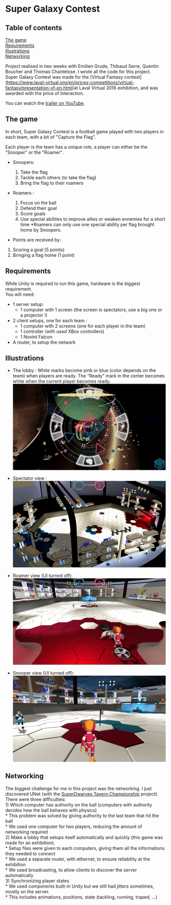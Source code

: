# Super Galaxy Contest

## Table of contents
[The game](#the-game)  
[Requirements](#requirements)  
[Illustrations](#illustrations)  
[Networking](#networking)  

Project realised in two weeks with Emilien Grude, Thibaud Serre, Quentin Boucher and Thomas Chantelose. I wrote all the code for this project.  
Super Galaxy Contest was made for the [Virtual Fantasy contest] (https://www.laval-virtual.org/en/prices-competitions/virtual-fantasy/presentation-vf-en.html)at Laval Virtual 2016 exhibition, and was awarded with the price of Interaction.

You can watch the [trailer on YouTube](https://www.youtube.com/watch?v=ZEY9-iThG5E).

## The game
In short, Super Galaxy Contest is a football game played with two players in each team, with a bit of "Capture the Flag".  

Each player is the team has a unique role, a player can either be the "Snooper" or the "Roamer".
- Snoopers:
	1) Take the flag
	2) Tackle each others (to take the flag)
	3) Bring the flag to their roamers

- Roamers :
	1) Focus on the ball
	2) Defend their goal
	3) Score goals
	4) Use special abilities to improve allies or weaken ennemies for a short time
	*Roamers can only use one special ability per flag brought home by Snoopers.

- Points are received by:
1) Scoring a goal (5 points)
2) Bringing a flag home (1 point)

## Requirements
While Unity is required to run this game, hardware is the biggest requirement.  
You will need:
- 1 server setup:
	* 1 computer with 1 screen (the screen is spectators, use a big one or a projector !)
- 2 client setups, one for each team :
	* 1 computer with 2 screens (one for each player in the team)
	* 1 controller (with used XBox controllers)
	* 1 Novint Falcon
- A router, to setup the network

## Illustrations

- The lobby :
White marks become pink or blue (color depends on the team) when players are ready.
The "Ready" mark in the center becomes white when the current player becomes ready.
![Alt text](Illustrations/SGC-Lobby.png)

- Spectator view :
![Alt text](Illustrations/SGC-Dirigible_view.png)

- Roamer view (UI turned off):
![Alt text](Illustrations/SGC-Roamer.png)

- Snooper view (UI turned off):
![Alt text](Illustrations/SGC-Snooper.png)

## Networking
The biggest challenge for me in this project was the networking. I just discovered UNet (with the [SuperDwarves Tavern Championship](https://github.com/Zelgunn/SuperDwarves-Tavern-Championship) project).  
There were three difficulties:  
	1) Which computer has authority on the ball (computers with authority decides how the ball behaves with physics)  
		* This problem was solved by giving authority to the last team that hit the ball  
		* We used one computer for two players, reducing the amount of networking required  
	2) Make a lobby that setups itself automatically and quickly (this game was made for an exhibition).  
		* Setup files were given to each computers, giving them all the informations they needed to connect  
		* We used a separate router, with ethernet, to ensure reliability at the exhibition  
		* We used broadcasting, to allow clients to discover the server automatically  
	3) Synchronizing player states  
		* We used components built-in Unity but we still had jitters sometimes, mostly on the server.  
		* This includes animations, positions, state (tackling, running, traped, ...)  
	
